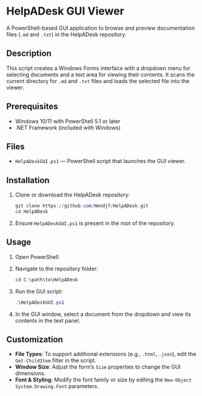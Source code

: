 # HelpADesk GUI Viewer

A PowerShell-based GUI application to browse and preview documentation files (`.md` and `.txt`) in the HelpADesk repository.

## Description

This script creates a Windows Forms interface with a dropdown menu for selecting documents and a text area for viewing their contents. It scans the current directory for `.md` and `.txt` files and loads the selected file into the viewer.

## Prerequisites

* Windows 10/11 with PowerShell 5.1 or later
* .NET Framework (included with Windows)

## Files

* `HelpADeskGUI.ps1` — PowerShell script that launches the GUI viewer.

## Installation

1. Clone or download the HelpADesk repository:

   ```powershell
   git clone https://github.com/Hendjf/HelpADesk.git
   cd HelpADesk
   ```
2. Ensure `HelpADeskGUI.ps1` is present in the root of the repository.

## Usage

1. Open PowerShell.
2. Navigate to the repository folder:

   ```powershell
   cd C:\path\to\HelpADesk
   ```
3. Run the GUI script:

   ```powershell
   .\HelpADeskGUI.ps1
   ```
4. In the GUI window, select a document from the dropdown and view its contents in the text panel.

## Customization

* **File Types**: To support additional extensions (e.g., `.html`, `.json`), edit the `Get-ChildItem` filter in the script.
* **Window Size**: Adjust the form’s `Size` properties to change the GUI dimensions.
* **Font & Styling**: Modify the font family or size by editing the `New-Object System.Drawing.Font` parameters.

